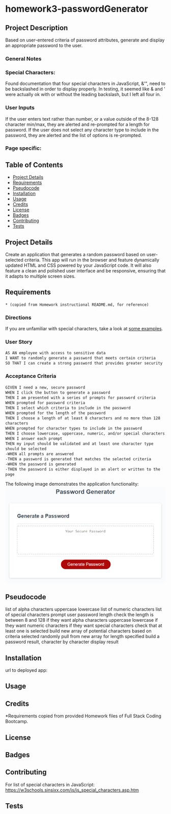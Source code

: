 # homework3-passwordGenerator

## Project Description
Based on user-entered criteria of password attributes, generate and display an appropriate password to the user.

### General Notes
### Special Characters:
Found documentation that four special characters in JavaScript, &\'", need to be backslashed in order to display properly. In testing, it seemed like & and ' were actually ok with or without the leading backslash, but I left all four in.
### User Inputs
If the user enters text rather than number, or a value outside of the 8-128 character min/max, they are alerted and re-prompted for a length for password. If the user does not select any character type to include in the password, they are alerted and the list of options is re-prompted.
### Page specific:

## Table of Contents
* [Project Details](#project-details)
* [Requirements](#requirements)
* [Pseudocode](#pseudocode)
* [Installation](#installation)
* [Usage](#usage)
* [Credits](#credits)
* [License](#license)
* [Badges](#badges)
* [Contributing](#contributing)
* [Tests](#tests)

## Project Details
Create an application that generates a random password based on user-selected criteria. This app will run in the browser and feature dynamically updated HTML and CSS powered by your JavaScript code. It will also feature a clean and polished user interface and be responsive, ensuring that it adapts to multiple screen sizes.

## Requirements 
    * (copied from Homework instructional README.md, for reference)

### Directions
If you are unfamiliar with special characters, take a look at [some examples](https://www.owasp.org/index.php/Password_special_characters).

### User Story

```
AS AN employee with access to sensitive data
I WANT to randomly generate a password that meets certain criteria
SO THAT I can create a strong password that provides greater security
```

### Acceptance Criteria

```
GIVEN I need a new, secure password
WHEN I click the button to generate a password
THEN I am presented with a series of prompts for password criteria
WHEN prompted for password criteria
THEN I select which criteria to include in the password
WHEN prompted for the length of the password
THEN I choose a length of at least 8 characters and no more than 128 characters
WHEN prompted for character types to include in the password
THEN I choose lowercase, uppercase, numeric, and/or special characters
WHEN I answer each prompt
THEN my input should be validated and at least one character type should be selected
-WHEN all prompts are answered
-THEN a password is generated that matches the selected criteria
-WHEN the password is generated
-THEN the password is either displayed in an alert or written to the page
```
The following image demonstrates the application functionality:
![password generator demo](./Assets/03-javascript-homework-demo.png)

## Pseudocode
list of alpha characters
    uppercase
    lowercase
list of numeric characters
list of special characters
prompt user
    password length
        check the length is between 8 and 128
    if they want alpha characters
        uppercase
        lowercase
    if they want numeric characters
    if they want special characters
        check that at least one is selected
build new array of potential characters based on criteria selected
randomly pull from new array for length specified
    build a password result, character by character
display result

## Installation
url to deployed app:
## Usage
## Credits
*Requirements copied from provided Homework files of Full Stack Coding Bootcamp.
## License
## Badges
## Contributing
For list of special characters in JavaScript:
https://w3schools.sinsixx.com/js/js_special_characters.asp.htm

## Tests

